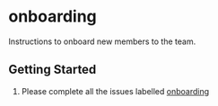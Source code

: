# onboarding

Instructions to onboard new members to the team.

## Getting Started


1. Please complete all the issues labelled [onboarding](https://github.com/osucybersec/onboarding/issues?q=is%3Aissue+label%3Aonboarding)

